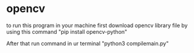 # opencv

to run this program in your machine
first  download opencv library file  by using this command "pip install opencv-python"


After that run command in ur terminal "python3 compilemain.py"
